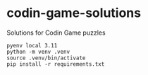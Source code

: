 # codin-game-solutions
Solutions for Codin Game puzzles


```
pyenv local 3.11
python -m venv .venv
source .venv/bin/activate
pip install -r requirements.txt
```